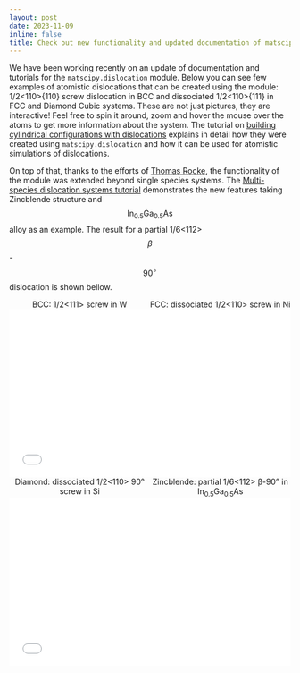 ```yaml
---
layout: post
date: 2023-11-09 
inline: false
title: Check out new functionality and updated documentation of matscipy.
---
```


We have been working recently on an update of documentation and tutorials for the `matscipy.dislocation` module. Below you can see few examples of atomistic dislocations that can be created using the module: 1/2<110>{110} screw dislocation in BCC and dissociated 1/2<110>{111} in FCC and Diamond Cubic systems. These are not just pictures, they are interactive! Feel free to spin it around, zoom and hover the mouse over the atoms to get more information about the system. The tutorial on [building cylindrical configurations with dislocations](https://libatoms.github.io/matscipy/applications/cylinder_configurations.html) explains in detail how they were created using `matscipy.dislocation` and how it can be used for atomistic simulations of dislocations. 

On top of that, thanks to the efforts of [Thomas Rocke](https://github.com/thomas-rocke), the functionality of the module was extended beyond single species systems. The [Multi-species dislocation systems tutorial](https://libatoms.github.io/matscipy/applications/multispecies_dislocations.html) demonstrates the new features taking Zincblende structure and $$\text{In}_{0.5} \text{Ga}_{0.5} \text{As}$$ alloy as an example. The result for a partial 1/6<112> $$\beta$$-$$90^\circ$$ dislocation is shown bellow.


<div style="display: flex; justify-content: space-between;">
    <div style="width: 50%; text-align: center;">BCC: 1/2<111> screw in W </div>
    <div style="width: 50%; text-align: center;">FCC: dissociated 1/2<110> screw in Ni</div>
</div>

<iframe src="/assets/html/W_Ni_demo.html"
    sandbox="allow-same-origin allow-scripts"
    width="100%"
    height="300"
    scrolling="no"
    seamless="seamless"
    frameborder="0">
</iframe>

<div style="display: flex; justify-content: space-between;">
    <div style="width: 50%; text-align: center;">Diamond: dissociated 1/2<110> 90&deg; screw in Si </div>
    <div style="width: 50%; text-align: center;">Zincblende: partial 1/6<112> &beta;-90&deg; in In<sub>0.5</sub>Ga<sub>0.5</sub>As</div>
</div>

<iframe src="/assets/html/Si_GaAs_demo.html"
    sandbox="allow-same-origin allow-scripts"
    width="100%"
    height="300"
    scrolling="no"
    seamless="seamless"
    frameborder="0">
</iframe>

